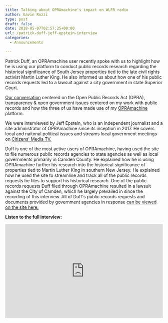 ```yaml
---
title: Talking about OPRAmachine's impact on WLFR radio
author: Gavin Rozzi
type: post
draft: false
date: 2018-05-07T02:57:25+00:00
url: /patrick-duff-jeff-epstein-interview
categories:
  - Announcements

---
```


Patrick Duff, an OPRAmachine user recently spoke with us to highlight how he is using our platform to conduct public records research regarding the historical significance of South Jersey properties tied to the late civil rights activist Martin Luther King. He also informed us about how one of his public records requests led to a lawsuit against a city government in state Superior Court.

[Our conversation](https://soundcloud.com/peopleconversations/omgavinpatrick) centered on the Open Public Records Act (OPRA), transparency & open government issues centered on my work with public records and how the three of us have made use of my [OPRAmachine](https://www.gavinrozzi.com/project/opramachine/) platform.

We were interviewed by Jeff Epstein, who is an independent journalist and a site administrator of OPRAmachine since its inception in 2017. He covers local and naitonal political issues and streams local government meetings on [Citizens' Media TV.](https://citizensmedia.tv/)

Duff is one of the most active users of OPRAmachine, having used the site to file numerous public records agencies to state agencies as well as local governments primarily in Camden County. He explained how he is using OPRAmachine further his research into the historical significance of properties tied to Martin Luther King in southern New Jersey. He explained how he used the site to streamline and track all of the public records requests he files to support his historical research. One of the public records requests Duff filed through OPRAmachine resulted in a lawsuit against the City of Camden, which he largely prevailed in since the recording of this interview. All of Duff's public records requests and documents provided by government agencies in response [can be viewed on the site here.](https://opramachine.com/user/patrick_duff)

**Listen to the full interview:**

<iframe width="100%" height="300" scrolling="no" frameborder="no" allow="autoplay" src="https://w.soundcloud.com/player/?url=https%3A//api.soundcloud.com/tracks/440247858&color=%23ff5500&auto_play=false&hide_related=false&show_comments=true&show_user=true&show_reposts=false&show_teaser=true&visual=true"></iframe>

